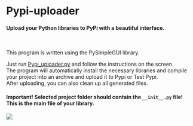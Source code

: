 # Pypi-uploader
#### Upload your Python libraries to PyPi with a beautiful interface.

</br>

This program is written using the PySimpleGUI library.

Just run <a href="Pypi_uploader.py">Pypi_uploader.py</a> and follow the instructions on the screen.</br>
The program will automatically install the necessary libraries and compile your project into an archive and upload it to Pypi or Test Pypi.</br>
After uploading, you can also clean up all generated files.

#### Important! Selected project folder should contain the ```__init__.py``` file! This is the main file of your library.

<img src="image2.png"></img>
